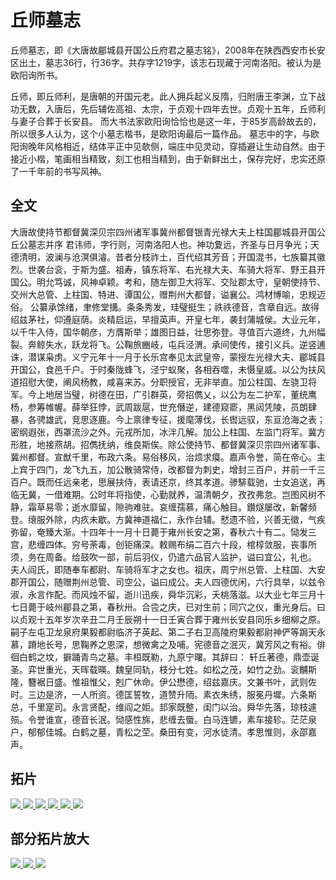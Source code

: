 # 丘师墓志

丘师墓志，即《大唐故郿城县开国公丘府君之墓志铭》，2008年在陕西西安市长安区出土，墓志36行，行36字。共存字1219字，该志石现藏于河南洛阳。被认为是欧阳询所书。

丘师，即丘师利，是唐朝的开国元老。此人拥兵起义反隋，归附唐王李渊，立下战功无数，入唐后，先后辅佐高祖、太宗，于贞观十四年去世。贞观十五年，丘师利与妻子合葬于长安县。
而大书法家欧阳询恰恰也是这一年，于85岁高龄故去的，所以很多人认为，这个小墓志楷书，是欧阳询最后一篇作品。
墓志中的字，与欧阳询晚年风格相近，结体平正中见欹侧，端庄中见灵动，穿插避让生动自然。由于接近小楷，笔画相当精致，刻工也相当精到，由于新鲜出土，保存完好，忠实还原了一千年前的书写风神。

## 全文

大唐故使持节都督冀深贝宗四州诸军事冀州都督银青光禄大夫上柱国郿城县开国公丘公墓志并序
君讳师，字行则，河南洛阳人也。神功夐远，齐圣与日月争光；天德清明，波澜与沧溟俱濬。昔者分枝祚土，百代绍其芳音；开国混书，七族纂其徽烈。世袭台衮，于斯为盛。祖寿，镇东将军、右光禄大夫、车骑大将军、野王县开国公。明允笃诚，风神卓颖。考和，随左御卫大将军、交阯郡太守，皇朝使持节、交州大总管、上柱国、特进、谭国公，赠荆州大都督，谥襄公。鸿材愽喻，忠规迈俗。 公纂承馀绪，聿修堂搆。条条秀发，珪璧挺生；祑祑德音，含章自远。故得绍兹茅社，仰遵庭荫。炎精启运，早擅英声。开皇七年，袭封蒲城侯。大业元年，以千牛入侍，国华朝彦，方膺斯举；雄图日益，壮思弥登。寻值百六道终，九州幅裂。奔鲸失水，跃龙将飞。公鞠旅豳岐，屯兵泾渭。承间使传，接引义兵。逆竖逋诛，潜谋枭虏。义宁元年十一月于长乐宫奉见太武皇帝，蒙授左光禄大夫、郿城县开国公，食邑千户。于时秦陇蜂飞，泾宁蚁聚，各相吞噬，未慑皇威。以公为扶风道招慰大使，阐风杨教，咸喜来苏。分职授官，无非举直。加公柱国、左骁卫将军。今上地居当璧，树德在田，广引群英，旁招儁乂，以公为左二护军，董统鹰杨，参筹帷幄。薛举狂悖，武周跋扈，世充僭逆，建德窥窬，黑闼凭陵，员朗肆暴，各骋雄武，竞思逐鹿。今上禀律专征，援麾薄伐，长辔远驭，东亘沧海之表；密纲遐张，西罩流沙之外。元戎所加，冰泮几解。加公上柱国、左监门将军。冀方形胜，地接燕胡。招儁抚纳，维良斯俟。除公使持节、都督冀深贝宗四州诸军事、冀州都督。宣猷千里，布政六条。易俗移风，治烦求瘼。嘉声令誉，简在帝心。主上宾于四门，龙飞九五，加公散骑常侍，改都督为刺史，增封三百户，并前一千三百户。既而任远亲老，思展扶侍，表请还京，终其孝道。骖騑载驰，士女追送，再临无冀，一借难期。公时年将指使，心勤就养，温清朝夕，孜孜弗怠。岂图风树不静，霜草易零；逝水靡留，隙驹难驻。哀缠孺慕，痛心触目。鑚燧屡改，新馨频登。缞服外除，内疚未歇。方冀神道福仁，永作台辅。憖遗不验，兴善无徵，气疾弥留，奄臻大渐。十四年十一月十日薨于雍州长安之第，春秋六十有二。恸发三宫，悲缠四体。穷号荼毒，创钜痛深。敕赐布绢二百六十段，棺椁敛服，丧事所须，务在周备。给鼓吹一部，前后羽仪，仍遣六品官人监护，谥曰宜公，礼也。 夫人阎氏，即随奉车都尉、车骑将军才之女也。祖庆，周宁州总管、上柱国、大安郡开国公，随赠荆州总管、司空公，谥曰成公。夫人四德优闲，六行具举，以兹令淑，永言作配。而风烛不留，逝川迅疾，舜华沉彩，夭桃落滋。以大业七年三月十七日薨于岐州郿县之第，春秋卅。合卺之庆，已对生前；同穴之仪，重光身后。曰以贞观十五年岁次辛丑二月壬辰朔十一日壬寅合葬于雍州长安县同乐乡细柳之原。嗣子左屯卫龙泉府果毅都尉临济子英起、第二子右卫高陵府果毅都尉神俨等跼天永慕，蹐地长号，思鞠养之恩深，想微禽之及哺。宪德音之泯灭，冀芳风之有裕。俳徊白鹤之坟，擗踊青鸟之墓。丰桓既勒，九原宁曙。其辞曰： 轩丘著德，鼎壶诞圣。弈世重光，天晖载暎。魏皇同轨，枝分七姓。如松之茂，如竹之劲。衮黼斯隆，簪裾日盛。惟祖惟父，剋广休命。伊公懋德，绍兹嘉庆。文兼书叶，武则佐时。三边是济，一人所资。德匡誓牧，道赞升陑。素衣朱绣，服冕丹墀。六条斯总，千里寔司。永言贤配，维阎之姖。邽家既整，闺门以治。舜华先落，琼枝遽殒。令誉谁宣，德音长泯。恸感性旆，悲缠去蜃。白马连镳，素车接轸。茫茫泉户，郁郁佳城。白鹤之墓，青松之茔。桑田有变，河水徒清。孝思惟则，永邵嘉声。

## 拓片

<a data-fancybox="gallery" href="image/image-20211118071145597.png">
    <img src="image/image-20211118071145597.png">
</a>

<a data-fancybox="gallery" href="image/image-20211118071318307.png">
    <img src="image/image-20211118071318307.png">
</a>

<a data-fancybox="gallery" href="image/image-20211118071410557.png">
    <img src="image/image-20211118071410557.png">
</a>

<a data-fancybox="gallery" href="image/image-20211118071449254.png">
    <img src="image/image-20211118071449254.png">
</a>

<a data-fancybox="gallery" href="image/image-20211118071540967.png">
    <img src="image/image-20211118071540967.png">
</a>

<a data-fancybox="gallery" href="image/image-20211118071603129.png">
    <img src="image/image-20211118071603129.png">
</a>

## 部分拓片放大

<a data-fancybox="gallery" href="image/image-20211118072030541.png">
    <img src="image/image-20211118072030541.png">
</a>

<a data-fancybox="gallery" href="image/image-20211118072045862.png">
    <img src="image/image-20211118072045862.png">
</a>

<a data-fancybox="gallery" href="image/image-20211118072134189.png">
    <img src="image/image-20211118072134189.png">
</a>